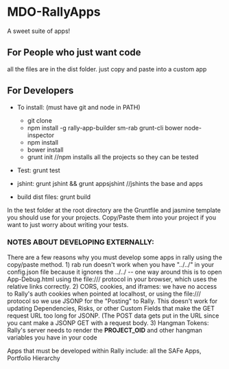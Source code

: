 MDO-RallyApps
=============

A sweet suite of apps!


## For People who just want code
all the files are in the dist folder. just copy and paste into a custom app

## For Developers

- To install: (must have git and node in PATH)
	- git clone
	- npm install -g rally-app-builder sm-rab grunt-cli bower node-inspector
	- npm install
	- bower install
	- grunt init //npm installs all the projects so they can be tested

- Test: 						grunt test
- jshint: 					grunt jshint && grunt appsjshint //jshints the base and apps
- build dist files:	grunt build

In the test folder at the root directory are the Gruntfile and jasmine 
template you should use for your projects. Copy/Paste them into your
project if you want to just worry about writing your tests. 

### NOTES ABOUT DEVELOPING EXTERNALLY:

There are a few reasons why you must develop some apps in rally using the copy/paste
method. 
	1) rab run doesn't work when you have "../../<rest of path>" in your config.json file
		because it ignores the ../../ -- one way around this is to open App-Debug.html 
		using the file:/// protocol in your browser, which uses the relative links correctly.
	2) CORS, cookies, and iframes: we have no access to Rally's auth cookies when pointed
		at localhost, or using the file:/// protocol so we use JSONP for the "Posting" to Rally.
		This doesn't work for updating Dependencies, Risks, or other Custom Fields that make
		the GET request URL too long for JSONP. (The POST data gets put in the URL since you 
		cant make a JSONP GET with a request body.
	3) Hangman Tokens: Rally's server needs to render the __PROJECT_OID__ and other hangman
		variables you have in your code

Apps that must be developed within Rally include: all the SAFe Apps, Portfolio Hierarchy
	
